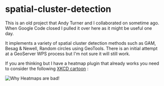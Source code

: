 # spatial-cluster-detection

This is an old project that Andy Turner and I collaborated on sometime ago. 
When Google Code closed I pulled it over here as it might be useful one day.

It implements a variety of spatial cluster detection methods such as GAM, Besag & Newell, Random circles using GeoTools. 
There is an initial attempt at a GeoServer WPS process but I'm not sure it will still work.

If you are thinking but I have a heatmap plugin that already works you need to consider the following [XKCD cartoon](http://xkcd.com/1138/) : 

![Why Heatmaps are bad!](http://imgs.xkcd.com/comics/heatmap.png)



